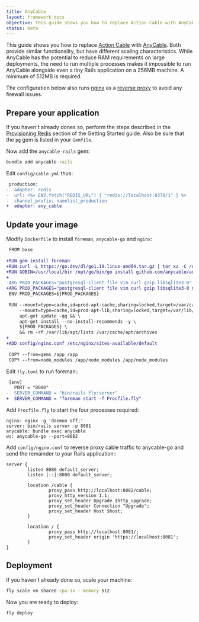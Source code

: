 ```yaml
---
title: AnyCable
layout: framework_docs
objective: This guide shows you how to replace Action Cable with AnyCable.
status: beta
---
```


This guide shows you how to replace [Action Cable](https://guides.rubyonrails.org/action_cable_overview.html)
with [AnyCable](https://docs.anycable.io/).  Both provide similar functionality, but have different scaling
characteristics.  While AnyCable has the potential to reduce RAM requirements on large deployments, the
need to run multiple processes makes it impossible to run AnyCable alongside even a tiny Rails application
on a 256MB machine.  A minimum of 512MB is required.

The configuration below also runs [nginx](https://www.nginx.com/) as a [reverse
proxy](https://www.nginx.com/resources/glossary/reverse-proxy-server/) to avoid
any firewall issues.

## Prepare your application

If you haven't already dones so, perform the steps described in the
[Provisioning Redis](../../getting-started/#provisioning-redis) section of the Getting Started guide.  Also be sure that the `pg` gem is listed
in your `Gemfile`.

Now add the `anycable-rails` gem:

```cmd
bundle add anycable-rails
```

Edit `config/cable.yml` thus:

```diff
 production:
-  adapter: redis
-  url: <%= ENV.fetch("REDIS_URL") { "redis://localhost:6379/1" } %>
-  channel_prefix: namelist_production
+  adapter: any_cable
```

## Update your image

Modify `Dockerfile` to install `foreman`, `anycable-go` and `nginx`:

```diff
 FROM base
 
+RUN gem install foreman
+RUN curl -L https://go.dev/dl/go1.19.linux-amd64.tar.gz | tar xz -C /opt
+RUN GOBIN=/usr/local/bin /opt/go/bin/go install github.com/anycable/anycable-go/cmd/anycable-go@latest
+
-ARG PROD_PACKAGES="postgresql-client file vim curl gzip libsqlite3-0"
+ARG PROD_PACKAGES="postgresql-client file vim curl gzip libsqlite3-0 nginx"
 ENV PROD_PACKAGES=${PROD_PACKAGES}
 
 RUN --mount=type=cache,id=prod-apt-cache,sharing=locked,target=/var/cache/apt \
     --mount=type=cache,id=prod-apt-lib,sharing=locked,target=/var/lib/apt \
     apt-get update -qq && \
     apt-get install --no-install-recommends -y \
     ${PROD_PACKAGES} \
     && rm -rf /var/lib/apt/lists /var/cache/apt/archives
+
+ADD config/nginx.conf /etc/nginx/sites-available/default
 
 COPY --from=gems /app /app
 COPY --from=node_modules /app/node_modules /app/node_modules
```

Edit `fly.toml` to run foreman::

```diff
 [env]
   PORT = "8080"
-  SERVER_COMMAND = "bin/rails fly:server"
+  SERVER_COMMAND = "foreman start -f Procfile.fly"
```

Add `Procfile.fly` to start the four processes required:

```
nginx: nginx -g 'daemon off;'
server: bin/rails server -p 8081
anycable: bundle exec anycable
ws: anycable-go --port=8082
```

Add `config/nginx.conf` to reverse proxy cable traffic to anycable-go and send the
remainder to your Rails application::

```
server {
        listen 8080 default_server;
        listen [::]:8080 default_server;

        location /cable {
                proxy_pass http://localhost:8082/cable;
                proxy_http_version 1.1;
                proxy_set_header Upgrade $http_upgrade;
                proxy_set_header Connection "Upgrade";
                proxy_set_header Host $host;
        }

        location / {
                proxy_pass http://localhost:8081/;
                proxy_set_header origin 'https://localhost:8081';
        }
}
```

## Deployment

If you haven't already done so, scale your machine:

```cmd
fly scale vm shared-cpu-1x --memory 512
```

Now you are ready to deploy:
```
fly deploy
```


